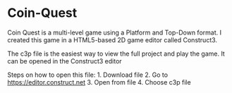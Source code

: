 # Coin-Quest

Coin Quest is a multi-level game using a Platform and Top-Down format. I created this game in a HTML5-based 2D game editor called Construct3. 


The c3p file is the easiest way to view the full project and play the game. It can be opened in the Construct3 editor

Steps on how to open this file: 
     1. Download file 
     2. Go to https://editor.construct.net
     3. Open from file
     4. Choose c3p file 
